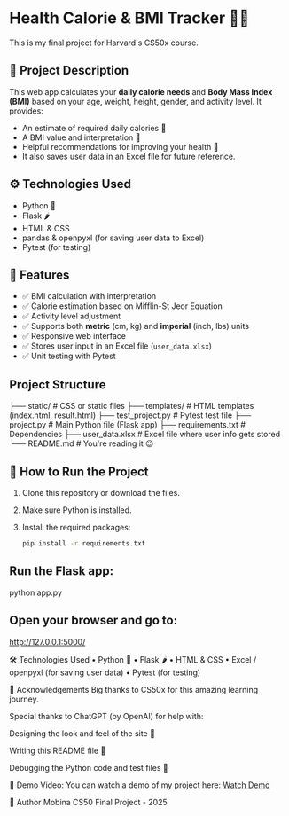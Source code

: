 # Health Calorie & BMI Tracker 💪🍎

This is my final project for Harvard's CS50x course.

## 📌 Project Description

This web app calculates your **daily calorie needs** and **Body Mass Index (BMI)** based on your age, weight, height, gender, and activity level. It provides:
- An estimate of required daily calories 🧮
- A BMI value and interpretation 🧠
- Helpful recommendations for improving your health 🌱
- It also saves user data in an Excel file for future reference.

## ⚙️ Technologies Used

- Python 🐍
- Flask 🌶️
- HTML & CSS
- pandas & openpyxl (for saving user data to Excel)
- Pytest (for testing)

## 🧪 Features

- ✅ BMI calculation with interpretation
- ✅ Calorie estimation based on Mifflin-St Jeor Equation
- ✅ Activity level adjustment
- ✅ Supports both **metric** (cm, kg) and **imperial** (inch, lbs) units
- ✅ Responsive web interface
- ✅ Stores user input in an Excel file (`user_data.xlsx`)
- ✅ Unit testing with Pytest

## Project Structure

├── static/              # CSS or static files
├── templates/           # HTML templates (index.html, result.html)
├── test_project.py      # Pytest test file
├── project.py           # Main Python file (Flask app)
├── requirements.txt     # Dependencies
├── user_data.xlsx       # Excel file where user info gets stored
└── README.md            # You're reading it 😉


## 🚀 How to Run the Project

1. Clone this repository or download the files.
2. Make sure Python is installed.
3. Install the required packages:

   ```bash
   pip install -r requirements.txt

## Run the Flask app:
python app.py

## Open your browser and go to:
http://127.0.0.1:5000/


🛠 Technologies Used
•	Python 🐍
•	Flask 🌶️
•	HTML & CSS
•	Excel / openpyxl (for saving user data)
•	Pytest (for testing)

🙌 Acknowledgements
Big thanks to CS50x for this amazing learning journey.

Special thanks to ChatGPT (by OpenAI) for help with:

Designing the look and feel of the site 🎨

Writing this README file 📝

Debugging the Python code and test files 🐞

🎥 Demo Video:
You can watch a demo of my project here: [Watch Demo](https://drive.google.com/file/d/1cJ9xQqxM6NE4WE5k5VEYqnoqC_DbxT7v/view?usp=sharing)

🙋 Author
Mobina
CS50 Final Project - 2025

